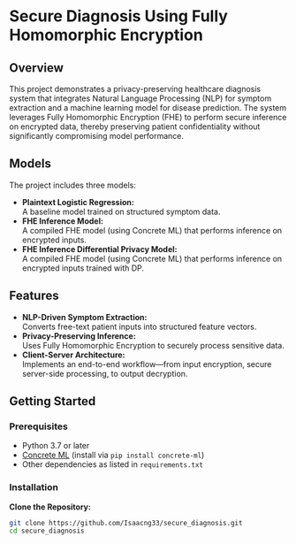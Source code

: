 # Secure Diagnosis Using Fully Homomorphic Encryption

## Overview
This project demonstrates a privacy-preserving healthcare diagnosis system that integrates Natural Language Processing (NLP) for symptom extraction and a machine learning model for disease prediction. The system leverages Fully Homomorphic Encryption (FHE) to perform secure inference on encrypted data, thereby preserving patient confidentiality without significantly compromising model performance.

## Models
The project includes three models:
- **Plaintext Logistic Regression:**  
  A baseline model trained on structured symptom data.
- **FHE Inference Model:**  
  A compiled FHE model (using Concrete ML) that performs inference on encrypted inputs.
- **FHE Inference Differential Privacy Model:**  
  A compiled FHE model (using Concrete ML) that performs inference on encrypted inputs trained with DP.

## Features
- **NLP-Driven Symptom Extraction:**  
  Converts free-text patient inputs into structured feature vectors.
- **Privacy-Preserving Inference:**  
  Uses Fully Homomorphic Encryption to securely process sensitive data.
- **Client-Server Architecture:**  
  Implements an end-to-end workflow—from input encryption, secure server-side processing, to output decryption.

## Getting Started

### Prerequisites
- Python 3.7 or later
- [Concrete ML](https://github.com/zama-ai/concrete-ml) (install via `pip install concrete-ml`)
- Other dependencies as listed in `requirements.txt`

### Installation
**Clone the Repository:**
```bash
git clone https://github.com/Isaacng33/secure_diagnosis.git
cd secure_diagnosis


